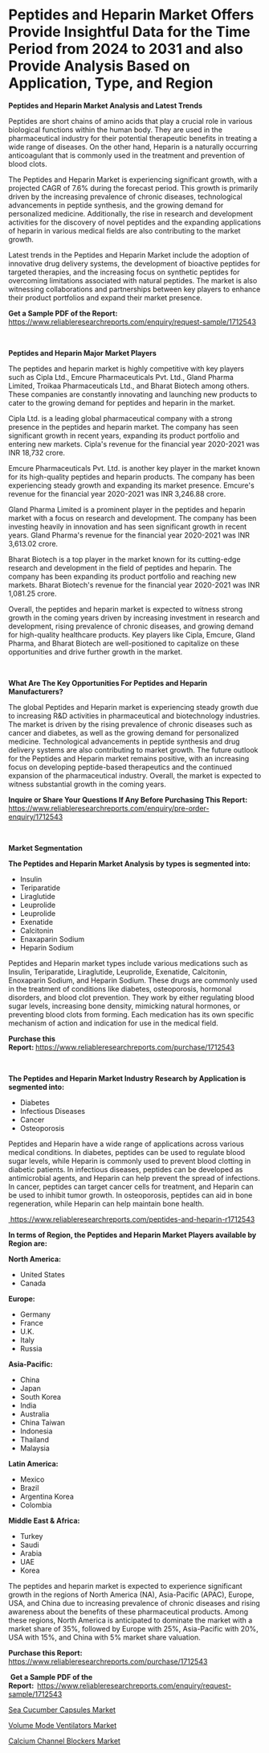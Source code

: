 <p><h1>Peptides and Heparin Market Offers Provide Insightful Data for the Time Period from 2024 to 2031 and also Provide Analysis Based on Application, Type, and Region</h1></p><p><strong>Peptides and Heparin Market Analysis and Latest Trends</strong></p>
<p><p>Peptides are short chains of amino acids that play a crucial role in various biological functions within the human body. They are used in the pharmaceutical industry for their potential therapeutic benefits in treating a wide range of diseases. On the other hand, Heparin is a naturally occurring anticoagulant that is commonly used in the treatment and prevention of blood clots.</p><p>The Peptides and Heparin Market is experiencing significant growth, with a projected CAGR of 7.6% during the forecast period. This growth is primarily driven by the increasing prevalence of chronic diseases, technological advancements in peptide synthesis, and the growing demand for personalized medicine. Additionally, the rise in research and development activities for the discovery of novel peptides and the expanding applications of heparin in various medical fields are also contributing to the market growth.</p><p>Latest trends in the Peptides and Heparin Market include the adoption of innovative drug delivery systems, the development of bioactive peptides for targeted therapies, and the increasing focus on synthetic peptides for overcoming limitations associated with natural peptides. The market is also witnessing collaborations and partnerships between key players to enhance their product portfolios and expand their market presence.</p></p>
<p><strong>Get a Sample PDF of the Report:&nbsp;</strong> <a href="https://www.reliableresearchreports.com/enquiry/request-sample/1712543">https://www.reliableresearchreports.com/enquiry/request-sample/1712543</a></p>
<p>&nbsp;</p>
<p><strong>Peptides and Heparin Major Market Players</strong></p>
<p><p>The peptides and heparin market is highly competitive with key players such as Cipla Ltd., Emcure Pharmaceuticals Pvt. Ltd., Gland Pharma Limited, Troikaa Pharmaceuticals Ltd., and Bharat Biotech among others. These companies are constantly innovating and launching new products to cater to the growing demand for peptides and heparin in the market.</p><p>Cipla Ltd. is a leading global pharmaceutical company with a strong presence in the peptides and heparin market. The company has seen significant growth in recent years, expanding its product portfolio and entering new markets. Cipla's revenue for the financial year 2020-2021 was INR 18,732 crore.</p><p>Emcure Pharmaceuticals Pvt. Ltd. is another key player in the market known for its high-quality peptides and heparin products. The company has been experiencing steady growth and expanding its market presence. Emcure's revenue for the financial year 2020-2021 was INR 3,246.88 crore.</p><p>Gland Pharma Limited is a prominent player in the peptides and heparin market with a focus on research and development. The company has been investing heavily in innovation and has seen significant growth in recent years. Gland Pharma's revenue for the financial year 2020-2021 was INR 3,613.02 crore.</p><p>Bharat Biotech is a top player in the market known for its cutting-edge research and development in the field of peptides and heparin. The company has been expanding its product portfolio and reaching new markets. Bharat Biotech's revenue for the financial year 2020-2021 was INR 1,081.25 crore.</p><p>Overall, the peptides and heparin market is expected to witness strong growth in the coming years driven by increasing investment in research and development, rising prevalence of chronic diseases, and growing demand for high-quality healthcare products. Key players like Cipla, Emcure, Gland Pharma, and Bharat Biotech are well-positioned to capitalize on these opportunities and drive further growth in the market.</p></p>
<p>&nbsp;</p>
<p><strong>What Are The Key Opportunities For Peptides and Heparin Manufacturers?</strong></p>
<p><p>The global Peptides and Heparin market is experiencing steady growth due to increasing R&D activities in pharmaceutical and biotechnology industries. The market is driven by the rising prevalence of chronic diseases such as cancer and diabetes, as well as the growing demand for personalized medicine. Technological advancements in peptide synthesis and drug delivery systems are also contributing to market growth. The future outlook for the Peptides and Heparin market remains positive, with an increasing focus on developing peptide-based therapeutics and the continued expansion of the pharmaceutical industry. Overall, the market is expected to witness substantial growth in the coming years.</p></p>
<p><strong>Inquire or Share Your Questions If Any Before Purchasing This Report:</strong> <a href="https://www.reliableresearchreports.com/enquiry/pre-order-enquiry/1712543">https://www.reliableresearchreports.com/enquiry/pre-order-enquiry/1712543</a></p>
<p>&nbsp;</p>
<p><strong>Market Segmentation</strong></p>
<p><strong>The Peptides and Heparin Market Analysis by types is segmented into:</strong></p>
<p><ul><li>Insulin</li><li>Teriparatide</li><li>Liraglutide</li><li>Leuprolide</li><li>Leuprolide</li><li>Exenatide</li><li>Calcitonin</li><li>Enaxaparin Sodium</li><li>Heparin Sodium</li></ul></p>
<p><p>Peptides and Heparin market types include various medications such as Insulin, Teriparatide, Liraglutide, Leuprolide, Exenatide, Calcitonin, Enoxaparin Sodium, and Heparin Sodium. These drugs are commonly used in the treatment of conditions like diabetes, osteoporosis, hormonal disorders, and blood clot prevention. They work by either regulating blood sugar levels, increasing bone density, mimicking natural hormones, or preventing blood clots from forming. Each medication has its own specific mechanism of action and indication for use in the medical field.</p></p>
<p><strong>Purchase this Report:&nbsp;</strong><a href="https://www.reliableresearchreports.com/purchase/1712543">https://www.reliableresearchreports.com/purchase/1712543</a></p>
<p>&nbsp;</p>
<p><strong>The Peptides and Heparin Market Industry Research by Application is segmented into:</strong></p>
<p><ul><li>Diabetes</li><li>Infectious Diseases</li><li>Cancer</li><li>Osteoporosis</li></ul></p>
<p><p>Peptides and Heparin have a wide range of applications across various medical conditions. In diabetes, peptides can be used to regulate blood sugar levels, while Heparin is commonly used to prevent blood clotting in diabetic patients. In infectious diseases, peptides can be developed as antimicrobial agents, and Heparin can help prevent the spread of infections. In cancer, peptides can target cancer cells for treatment, and Heparin can be used to inhibit tumor growth. In osteoporosis, peptides can aid in bone regeneration, while Heparin can help maintain bone health.</p></p>
<p><a href="https://www.reliableresearchreports.com/peptides-and-heparin-r1712543">&nbsp;https://www.reliableresearchreports.com/peptides-and-heparin-r1712543</a></p>
<p><strong>In terms of Region, the Peptides and Heparin Market Players available by Region are:</strong></p>
<p>
    <p> <strong> North America: </strong>
        <ul>
            <li>United States</li>
            <li>Canada</li>
        </ul>
        </p> 
    <p> <strong> Europe: </strong>
        <ul>
            <li>Germany</li>
            <li>France</li>
            <li>U.K.</li>
            <li>Italy</li>
            <li>Russia</li>
        </ul>
        </p> 
    <p> <strong> Asia-Pacific: </strong>
        <ul>
            <li>China</li>
            <li>Japan</li>
            <li>South Korea</li>
            <li>India</li>
            <li>Australia</li>
            <li>China Taiwan</li>
            <li>Indonesia</li>
            <li>Thailand</li>
            <li>Malaysia</li>
        </ul>
        </p> 
    <p> <strong> Latin America: </strong>
        <ul>
            <li>Mexico</li>
            <li>Brazil</li>
            <li>Argentina Korea</li>
            <li>Colombia</li>
        </ul>
        </p> 
    <p> <strong> Middle East & Africa: </strong>
        <ul>
            <li>Turkey</li>
            <li>Saudi</li>
            <li>Arabia</li>
            <li>UAE</li>
            <li>Korea</li>
        </ul>
    </p>
    </p>
<p><p>The peptides and heparin market is expected to experience significant growth in the regions of North America (NA), Asia-Pacific (APAC), Europe, USA, and China due to increasing prevalence of chronic diseases and rising awareness about the benefits of these pharmaceutical products. Among these regions, North America is anticipated to dominate the market with a market share of 35%, followed by Europe with 25%, Asia-Pacific with 20%, USA with 15%, and China with 5% market share valuation.</p></p>
<p><strong>Purchase this Report: </strong><a href="https://www.reliableresearchreports.com/purchase/1712543">https://www.reliableresearchreports.com/purchase/1712543</a></p>
<p>&nbsp;<strong>Get a Sample PDF of the Report:&nbsp;&nbsp;</strong><a href="https://www.reliableresearchreports.com/enquiry/request-sample/1712543">https://www.reliableresearchreports.com/enquiry/request-sample/1712543</a></p>
<p><strong></strong></p>
<p><p><a href="https://github.com/gracielawharr/Market-Research-Report-List-1/blob/main/sea-cucumber-capsules-market.md">Sea Cucumber Capsules Market</a></p><p><a href="https://view.publitas.com/reportprime-1/volume-mode-ventilators-market-comprehensive-assessment-by-type-application-and-geography/">Volume Mode Ventilators Market</a></p><p><a href="https://github.com/JennyferFeil2023/Market-Research-Report-List-1/blob/main/calcium-channel-blockers-market.md">Calcium Channel Blockers Market</a></p></p>